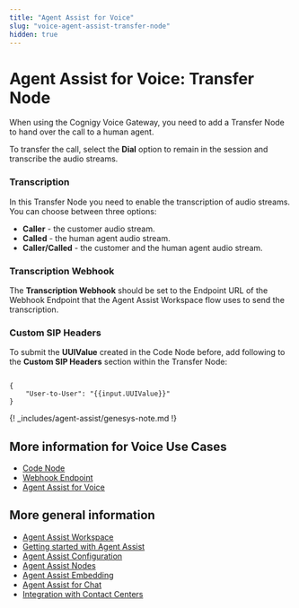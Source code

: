 ```yaml
---
title: "Agent Assist for Voice"
slug: "voice-agent-assist-transfer-node"
hidden: true
---
```


#  Agent Assist for Voice: Transfer Node

When using the Cognigy Voice Gateway, you need to add a Transfer Node to hand over the call to a human agent. 

To transfer the call, select the **Dial** option to remain in the session and transcribe the audio streams.

### Transcription

In this Transfer Node you need to enable the transcription of audio streams. You can choose between three options:

- **Caller** - the customer audio stream.
- **Called** - the human agent audio stream.
- **Caller/Called** - the customer and the human agent audio stream.

### Transcription Webhook

The **Transcription Webhook** should be set to the Endpoint URL of the Webhook Endpoint that the Agent Assist Workspace flow uses to send the transcription.

### Custom SIP Headers

To submit the **UUIValue** created in the Code Node before, add following to the **Custom SIP Headers** section within the Transfer Node:

<code>
{
    "User-to-User": "&lcub;&lcub;input.UUIValue&rcub;&rcub;"
}
</code>

{! _includes/agent-assist/genesys-note.md !}

## More information for Voice Use Cases

- [Code Node](code-node.md)
- [Webhook Endpoint](webhook-endpoint.md)
- [Agent Assist for Voice](../../agent-assist/voice-agent-assist/voice-overview.md)

## More general information

- [Agent Assist Workspace](../overview.md)
- [Getting started with Agent Assist](../getting-started.md)
- [Agent Assist Configuration](../configuration.md)
- [Agent Assist Nodes](../../ai/flow-nodes/agent-assist/overview.md)
- [Agent Assist Embedding](../embedding.md)
- [Agent Assist for Chat](../chat-agent-assist.md)
- [Integration with Contact Centers](../contact-center-integration.md)
